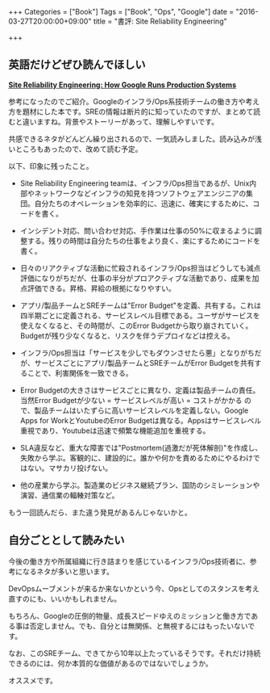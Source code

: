 +++
Categories = ["Book"]
Tags = ["Book", "Ops", "Google"]
date = "2016-03-27T20:00:00+09:00"
title = "書評: Site Reliability Engineering"

+++

## 英語だけどぜひ読んでほしい
**[Site Reliability Engineering: How Google Runs Production Systems](http://www.amazon.co.jp/Site-Reliability-Engineering-Production-Systems-ebook/dp/B01DCPXKZ6/ref=tmm_kin_swatch_0?_encoding=UTF8&qid=1459069692&sr=8-1)**

参考になったのでご紹介。Googleのインフラ/Ops系技術チームの働き方や考え方を題材にした本です。SREの情報は断片的に知っていたのですが、まとめて読むと違いますね。背景やストーリーがあって、理解しやすいです。

共感できるネタがどんどん繰り出されるので、一気読みしました。読み込みが浅いところもあったので、改めて読む予定。

以下、印象に残ったこと。

* Site Reliability Engineering teamは、インフラ/Ops担当であるが、Unix内部やネットワークなどインフラの知見を持つソフトウェアエンジニアの集団。自分たちのオペレーションを効率的に、迅速に、確実にするために、コードを書く。

* インシデント対応、問い合わせ対応、手作業は仕事の50%に収まるように調整する。残りの時間は自分たちの仕事をより良く、楽にするためにコードを書く。

* 日々のリアクティブな活動に忙殺されるインフラ/Ops担当はどうしても減点評価になりがちだが、仕事の半分がプロアクティブな活動であり、成果を加点評価できる。昇格、昇給の根拠になりやすい。

* アプリ/製品チームとSREチームは"Error Budget"を定義、共有する。これは四半期ごとに定義される、サービスレベル目標である。ユーザがサービスを使えなくなると、その時間が、このError Budgetから取り崩されていく。Budgetが残り少なくなると、リスクを伴うデプロイなどは控える。

* インフラ/Ops担当は「サービスを少しでもダウンさせたら悪」となりがちだが、サービスごとにアプリ/製品チームとSREチームがError Budgetを共有することで、利害関係を一致できる。

* Error Budgetの大きさはサービスごとに異なり、定義は製品チームの責任。当然Error Budgetが少ない = サービスレベルが高い = コストがかかる ので、製品チームはいたずらに高いサービスレベルを定義しない。Google Apps for WorkとYoutubeのError Budgetは異なる。Appsはサービスレベル重視であり、Youtubeは迅速で頻繁な機能追加を重視する。

* SLA違反など、重大な障害では"Postmortem(過激だが死体解剖)"を作成し、失敗から学ぶ。客観的に、建設的に。誰かや何かを責めるためにやるわけではない。マサカリ投げない。

* 他の産業から学ぶ。製造業のビジネス継続プラン、国防のシミレーションや演習、通信業の輻輳対策など。

もう一回読んだら、また違う発見があるんじゃないかと。

## 自分ごととして読みたい
今後の働き方や所属組織に行き詰まりを感じているインフラ/Ops技術者に、参考になるネタが多いと思います。

DevOpsムーブメントが来るか来ないかという今、Opsとしてのスタンスを考え直すのにも、いいかもしれません。

もちろん、Googleの圧倒的物量、成長スピードゆえのミッションと働き方である事は否定しません。でも、自分とは無関係、と無視するにはもったいないです。

なお、このSREチーム、できてから10年以上たっているそうです。それだけ持続できるのには、何か本質的な価値があるのではないでしょうか。

オススメです。